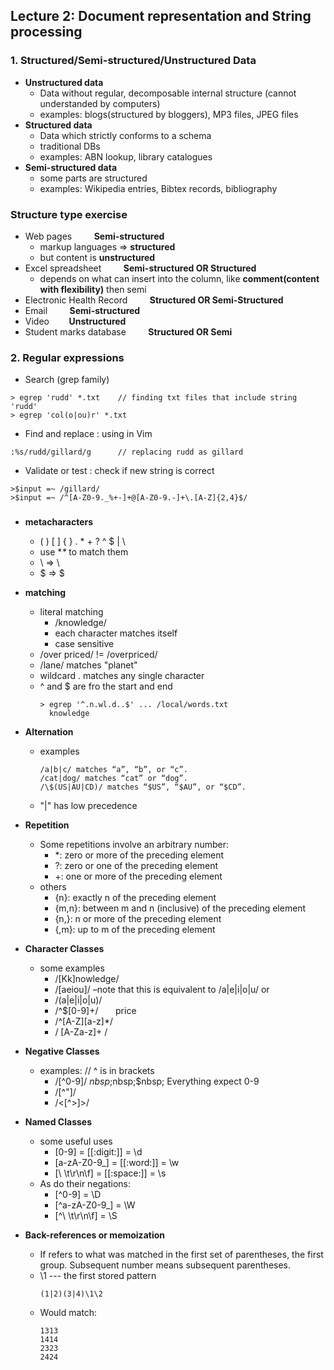 ## Lecture 2: Document representation and String processing

### 1. Structured/Semi-structured/Unstructured Data
+ **Unstructured data**
  - Data without regular, decomposable internal structure (cannot understanded by computers)
  - examples: blogs(structured by bloggers), MP3 files, JPEG files
+ **Structured data**
  - Data which strictly conforms to a schema
  - traditional DBs
  - examples: ABN lookup, library catalogues
+ **Semi-structured data**
  - some parts are structured 
  - examples: Wikipedia entries, Bibtex records, bibliography
  

### Structure type exercise
+ Web pages &nbsp; &nbsp; &nbsp; &nbsp; **Semi-structured**
  - markup languages => **structured** 
  - but content is **unstructured**
+ Excel spreadsheet  &nbsp; &nbsp; &nbsp; &nbsp;  **Semi-structured OR Structured**
  - depends on what can insert into the column, like **comment(content with flexibility)** then semi
+ Electronic Health Record &nbsp; &nbsp; &nbsp; &nbsp; **Structured OR Semi-Structured**
+ Email &nbsp; &nbsp; &nbsp; &nbsp; **Semi-structured**
+ Video&nbsp; &nbsp; &nbsp; &nbsp; **Unstructured**
+ Student marks database &nbsp; &nbsp; &nbsp; &nbsp; **Structured OR Semi** 

### 2. Regular expressions
+ Search (grep family)
```
> egrep 'rudd' *.txt    // finding txt files that include string 'rudd'
> egrep 'col(o|ou)r' *.txt
```
+ Find and replace : using in Vim
```
:%s/rudd/gillard/g      // replacing rudd as gillard
```
+ Validate or test : check if new string is correct
```
>$input =~ /gillard/
>$input =~ /^[A-Z0-9._%+-]+@[A-Z0-9.-]+\.[A-Z]{2,4}$/
```

### 

+ **metacharacters**
  - ( ) [ ] { } . * + ? ^ $ | \ 
  - use **\** to match them
  - \\ => \
  - \$ => $
+ **matching** 
  - literal matching
    - /knowledge/
    - each character matches itself
    - case sensitive
  - /over priced/ != /overpriced/
  - /lane/ matches "planet"
  - wildcard . matches any single character
  - ^ and $ are fro the start and end 
    ```
    > egrep '^.n.wl.d..$' ... /local/words.txt
      knowledge
    ```

+ **Alternation**
  - examples
    ```
    /a|b|c/ matches “a”, “b”, or “c”.
    /cat|dog/ matches “cat” or “dog”.
    /\$(US|AU|CD)/ matches “$US”, “$AU”, or “$CD”.
    ```
  - "|" has low precedence

+ **Repetition**
  - Some repetitions involve an arbitrary number:
    - *: zero or more of the preceding element
    - ?: zero or one of the preceding element
    - +: one or more of the preceding element
  - others
    - {n}: exactly n of the preceding element
    - {m,n}: between m and n (inclusive) of the preceding element
    - {n,}: n or more of the preceding element
    - {,m}: up to m of the preceding element

+ **Character Classes**
  - some examples
    - /[Kk]nowledge/
    - /[aeiou]/ –note that this is equivalent to /a|e|i|o|u/ or
    - /(a|e|i|o|u)/
    - /^\$[0-9]+/    &nbsp; &nbsp; &nbsp; price
    - /^[A-Z][a-z]*/
    - / [A-Za-z]+ /

+ **Negative Classes**
  - examples: // ^ is in brackets
    - /[^0-9]/  $nbsp;$nbsp;$nbsp; Everything expect 0-9
    - /[^"]/
    - /<[^>]>/

+ **Named Classes**
  - some useful uses
    - [0-9] = [[:digit:]] = \d
    - [a-zA-Z0-9_] = [[:word:]] = \w
    - [\ \t\r\n\f] = [[:space:]] = \s
  - As do their negations:
    - [^0-9] = \D
    - [^a-zA-Z0-9_] = \W
    - [^\ \t\r\n\f] = \S

+ **Back-references or memoization**  
  - If refers to what was matched in the first set of parentheses, the first group. Subsequent number means subsequent parentheses.
  - \1 --- the first stored pattern
    ```
    (1|2)(3|4)\1\2
    ```
  - Would match:
    ```
    1313
    1414
    2323
    2424
    ```

